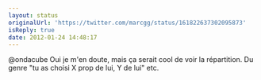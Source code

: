 ```yaml
---
layout: status
originalUrl: 'https://twitter.com/marcgg/status/161822637302095873'
isReply: true
date: 2012-01-24 14:48:17
---
```


@ondacube Oui je m'en doute, mais ça serait cool de voir la répartition. Du genre "tu as choisi X prop de lui, Y de lui" etc.

